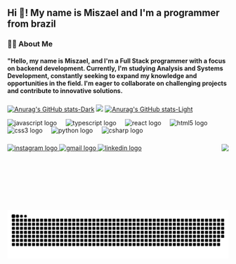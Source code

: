 <h2 align="left">Hi 👋! My name is Miszael and I'm a programmer from brazil</h2>

<h3 align="left">👩‍💻  About Me </h3> 

<h4 align="left">"Hello, my name is Miszael, and I'm a Full Stack programmer with a focus on backend development. Currently, I'm studying Analysis and Systems Development, constantly seeking to expand my knowledge and opportunities in the field. I'm eager to collaborate on challenging projects and contribute to innovative solutions. </h4> 





###

[![Anurag's GitHub stats-Dark](https://github-readme-stats.vercel.app/api?username=minu1123&show_icons=true&theme=dark#gh-dark-mode-only)](https://github.com/anuraghazra/github-readme-stats#gh-dark-mode-only)        ![](https://github-readme-stats.vercel.app/api/top-langs/?username=minu1123&theme=dark&hide_border=false&include_all_commits=true&count_private=false&layout=compact)
[![Anurag's GitHub stats-Light](https://github-readme-stats.vercel.app/api?username=minu1123&show_icons=true&theme=default#gh-light-mode-only)](https://github.com/anuraghazra/github-readme-stats#gh-light-mode-only)

<div align="left">
  <img src="https://cdn.jsdelivr.net/gh/devicons/devicon/icons/javascript/javascript-original.svg" height="30" alt="javascript logo"  />
  <img width="12" />
  <img src="https://cdn.jsdelivr.net/gh/devicons/devicon/icons/typescript/typescript-original.svg" height="30" alt="typescript logo"  />
  <img width="12" />
  <img src="https://cdn.jsdelivr.net/gh/devicons/devicon/icons/react/react-original.svg" height="30" alt="react logo"  />
  <img width="12" />
  <img src="https://cdn.jsdelivr.net/gh/devicons/devicon/icons/html5/html5-original.svg" height="30" alt="html5 logo"  />
  <img width="12" />
  <img src="https://cdn.jsdelivr.net/gh/devicons/devicon/icons/css3/css3-original.svg" height="30" alt="css3 logo"  />
  <img width="12" />
  <img src="https://cdn.jsdelivr.net/gh/devicons/devicon/icons/python/python-original.svg" height="30" alt="python logo"  />
  <img width="12" />
  <img src="https://cdn.jsdelivr.net/gh/devicons/devicon/icons/csharp/csharp-original.svg" height="30" alt="csharp logo"  />
</div>

###

<img align="right" height="150" src="https://i.pinimg.com/originals/12/2e/a0/122ea0ba2df7259c087ad75ca641118b.gif"  />

###

<div align="left">
  <a href="https://www.instagram.com/_miza00/" target="_blank">
    <img src="https://img.shields.io/static/v1?message=Instagram&logo=instagram&label=&color=E4405F&logoColor=white&labelColor=&style=for-the-badge" height="35" alt="instagram logo"  />
  </a>
  <a href="miszaelnunescosta@gmail.com" target="_blank">
    <img src="https://img.shields.io/static/v1?message=Gmail&logo=gmail&label=&color=D14836&logoColor=white&labelColor=&style=for-the-badge" height="35" alt="gmail logo"  />
  </a>
  <a href="https://www.linkedin.com/in/miszael-costa-19b0b4251/" target="_blank">
    <img src="https://img.shields.io/static/v1?message=LinkedIn&logo=linkedin&label=&color=0077B5&logoColor=white&labelColor=&style=for-the-badge" height="35" alt="linkedin logo"  />
  </a>
</div>
<picture>
  <source media="(prefers-color-scheme: dark)" srcset="https://raw.githubusercontent.com/platane/platane/output/github-contribution-grid-snake-dark.svg">
  <source media="(prefers-color-scheme: light)" srcset="https://raw.githubusercontent.com/platane/platane/output/github-contribution-grid-snake.svg">
  <img alt="github contribution grid snake animation" src="https://raw.githubusercontent.com/platane/platane/output/github-contribution-grid-snake.svg">
</picture>

###
